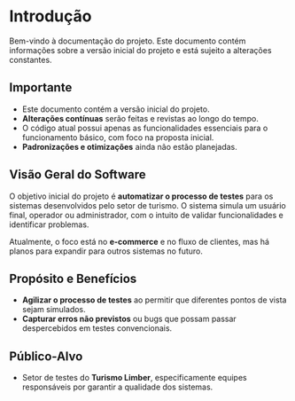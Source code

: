 # Introdução

Bem-vindo à documentação do projeto. Este documento contém informações sobre a versão inicial do projeto e está sujeito a alterações constantes. 

## Importante

- Este documento contém a versão inicial do projeto. 
- **Alterações contínuas** serão feitas e revistas ao longo do tempo.
- O código atual possui apenas as funcionalidades essenciais para o funcionamento básico, com foco na proposta inicial.
- **Padronizações e otimizações** ainda não estão planejadas.

## Visão Geral do Software

O objetivo inicial do projeto é **automatizar o processo de testes** para os sistemas desenvolvidos pelo setor de turismo. O sistema simula um usuário final, operador ou administrador, com o intuito de validar funcionalidades e identificar problemas. 

Atualmente, o foco está no **e-commerce** e no fluxo de clientes, mas há planos para expandir para outros sistemas no futuro.

## Propósito e Benefícios

- **Agilizar o processo de testes** ao permitir que diferentes pontos de vista sejam simulados.
- **Capturar erros não previstos** ou bugs que possam passar despercebidos em testes convencionais.

## Público-Alvo

- Setor de testes do **Turismo Limber**, especificamente equipes responsáveis por garantir a qualidade dos sistemas.